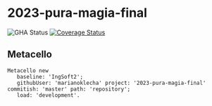 # 2023-pura-magia-final

![GHA Status](https://github.com/marianoklecha/2023-pura-magia-final/actions/workflows/GHA.yml/badge.svg)
[![Coverage Status](https://coveralls.io/repos/github/marianoklecha/2023-pura-magia-final/badge.svg?branch=master)](https://coveralls.io/github/marianoklecha/2023-pura-magia-final?branch=master)
## Metacello

```smalltalk
Metacello new
   baseline: 'IngSoft2';
   githubUser: 'marianoklecha' project: '2023-pura-magia-final' commitish: 'master' path: 'repository';
   load: 'development'.
```
